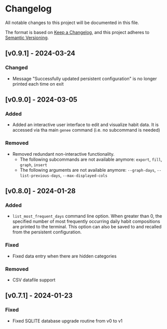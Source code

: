 # Changelog
All notable changes to this project will be documented in this file.

The format is based on [Keep a Changelog](https://keepachangelog.com/en/1.1.0/),
and this project adheres to [Semantic Versioning](https://semver.org/spec/v2.0.0.html).

## [v0.9.1] - 2024-03-24

### Changed

- Message "Successfully updated persistent configuration" is no longer printed each time on exit

## [v0.9.0] - 2024-03-05

### Added

- Added an interactive user interface to edit and visualize habit data. It is accessed via tha main `genee` command (i.e. no subcommand is needed)

### Removed

- Removed redundant non-interactive functionality.
  - The following subcommands are not available anymore: `export`, `fill`, `graph`, `insert`
  - The following arguments are not available anymore: `--graph-days`, `--list-previous-days`, `--max-displayed-cols`

## [v0.8.0] - 2024-01-28

### Added

- `list_most_frequent_days` command line option. When greater than 0, the specified number of most frequently occurring daily habit compositions are printed to the terminal. This option can also be saved to and recalled from the persistent configuration.

### Fixed

- Fixed data entry when there are hidden categories

### Removed

- CSV datafile support

## [v0.7.1] - 2024-01-23

### Fixed

- Fixed SQLITE database upgrade routine from v0 to v1
